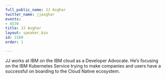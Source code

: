 ```yaml
---
full_public_name: JJ Asghar
twitter_name: jjasghar
events:
- 4570
title: JJ Asghar
layout: speaker_bio
id: 2168
order: 1

---
```

JJ works at IBM on the IBM cloud as a Developer Advocate. He’s focusing on the IBM Kubernetes Service trying to make companies and users have a successful on boarding to the Cloud Native ecosystem.